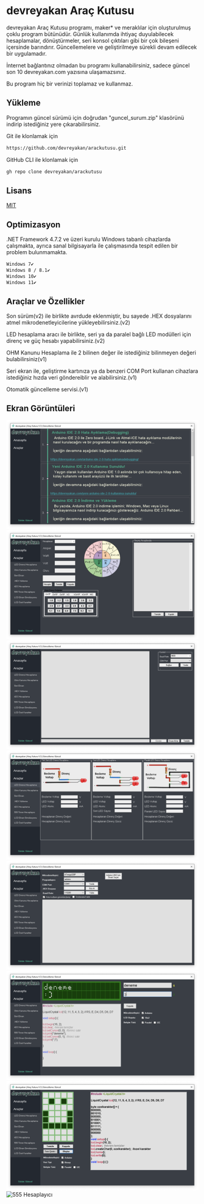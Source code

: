 
# devreyakan Araç Kutusu

devreyakan Araç Kutusu programı, maker* ve meraklılar için oluşturulmuş çoklu program bütünüdür. Günlük kullanımda ihtiyaç duyulabilecek hesaplamalar, dönüştürmeler, seri konsol çıktıları gibi bir çok bileşeni içersinde barındırır. Güncellemelere ve geliştirilmeye sürekli devam edilecek bir uygulamadır.

İnternet bağlantınız olmadan bu programı kullanabilirsiniz, sadece güncel son 10 devreyakan.com yazısına ulaşamazsınız. 

Bu program hiç bir verinizi toplamaz ve kullanmaz.



## Yükleme 

Programın güncel sürümü için doğrudan "guncel_surum.zip" klasörünü indirip istediğiniz yere çıkarabilirsiniz.

Git ile klonlamak için
```bash 
https://github.com/devreyakan/arackutusu.git
```
 GitHub CLI ile klonlamak için
  ```bash 
gh repo clone devreyakan/arackutusu
```  
## Lisans

[MIT](https://github.com/devreyakan/arackutusu/blob/main/LICENSE)

  
## Optimizasyon

.NET Framework 4.7.2 ve üzeri kurulu Windows tabanlı cihazlarda çalışmakta, ayrıca sanal bilgisayarla ile çalışmasında tespit edilen bir problem bulunmamakta.

    Windows 7✔️
    Windows 8 / 8.1✔️
    Windows 10✔️
    Windows 11✔️
    
## Araçlar ve Özellikler

Son sürüm(v2) ile birlikte avrdude eklenmiştir, bu sayede .HEX dosyalarını atmel mikrodenetleyicilerine yükleyebilirsiniz.(v2)

LED hesaplama aracı ile birlikte, seri ya da paralel bağlı LED modülleri için direnç ve güç hesabı yapabilirsiniz.(v2)

OHM Kanunu Hesaplama ile 2 bilinen değer ile istediğiniz bilinmeyen değeri bulabilirsiniz(v1)

Seri ekran ile, geliştirme kartınıza ya da benzeri COM Port kullanan cihazlara istediğiniz hızda veri göndereiblir ve alabilirsiniz.(v1)

Otomatik güncelleme servisi.(v1)
## Ekran Görüntüleri

![Anasayfa](https://github.com/devreyakan/arackutusu/blob/main/Ekran%20Görüntüleri/Anasayfa.png?raw=true)
![Ohm Kanunu Hesaplama](https://github.com/devreyakan/arackutusu/blob/main/Ekran%20Görüntüleri/Ohm%20Kanunu%20Hesaplama.png)
![Seri Ekran](https://github.com/devreyakan/arackutusu/blob/main/Ekran%20Görüntüleri/Seri%20Ekran.png)
![LED Direnci Hesaplama](https://github.com/devreyakan/arackutusu/blob/main/Ekran%20Görüntüleri/LED%20Direnci%20Hesaplama.png?raw=true)
![HEX Yükleme Programı](https://github.com/devreyakan/arackutusu/blob/main/Ekran%20Görüntüleri/Hex.png)
![LCD Ekran Simülasyonu](https://github.com/devreyakan/arackutusu/blob/main/Ekran%20Görüntüleri/LCD%20Ekran%20Simulasyonu.png)
![LCD Ekran Özel Karakter](https://github.com/devreyakan/arackutusu/blob/main/Ekran%20Görüntüleri/LCD%20Ozel%20Karakter.png)
![555 Hesaplayıcı]()
  
